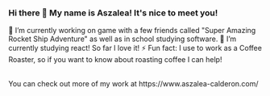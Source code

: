 ### Hi there 👋 My name is Aszalea! It's nice to meet you!      


🔭 I’m currently working on game with a few friends called "Super Amazing Rocket Ship Adventure" as well as in school studying software. 
🌱 I’m currently studying react! So far I love it!
⚡ Fun fact: I use to work as a Coffee Roaster, so if you want to know about roasting coffee I can help!

<br>
You can check out more of my work at https://www.aszalea-calderon.com/

<!--
**Aszalea-Calderon/Aszalea-Calderon** is a ✨ _special_ ✨ repository because its `README.md` (this file) appears on your GitHub profile.

Here are some ideas to get you started:

- 🔭 I’m currently working on ...
- 🌱 I’m currently learning ...
- 👯 I’m looking to collaborate on ...
- 🤔 I’m looking for help with ...
- 💬 Ask me about ...
- 📫 How to reach me: ...
- 😄 Pronouns: ...
- ⚡ Fun fact: ...
-->

